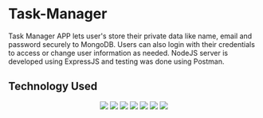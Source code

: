 # Task-Manager
Task Manager APP lets user's store their private data like name, email and password securely to MongoDB. Users can also login with their credentials to access or change user information as needed. NodeJS server is developed using ExpressJS and testing was done using Postman.
<h2> Technology Used </h2>
<p align="center">
<img src="https://img.shields.io/badge/-JavaScript-black?style=flat-square&logo=javascript"/>
<img src="https://img.shields.io/badge/-Mongo DB-black?style=flat-square&logo=mongodb"/>
<img src="https://img.shields.io/badge/-Express-black?style=flat-square&logo=express"/>
<img src="https://img.shields.io/badge/-Node JS-black?style=flat-square&logo=node"/>
<img src="https://img.shields.io/badge/-Git-black?style=flat-square&logo=git"/>
<img src="https://img.shields.io/badge/-GitHub-black?style=flat-square&logo=github"/>
<img src="https://img.shields.io/badge/-Postman-black?style=flat-square&logo=postman"/>
</p>
